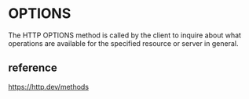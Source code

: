 # OPTIONS

The HTTP OPTIONS method is called by the client to inquire about what operations are available for the specified resource or server in general.

## reference

<https://http.dev/methods>
